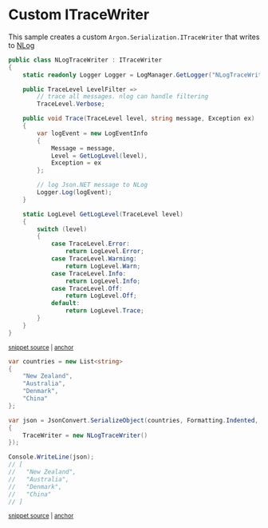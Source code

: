 # Custom ITraceWriter

This sample creates a custom `Argon.Serialization.ITraceWriter` that writes to [NLog](http://nlog-project.org/)

<!-- snippet: CustomTraceWriterTypes -->
<a id='snippet-customtracewritertypes'></a>
```cs
public class NLogTraceWriter : ITraceWriter
{
    static readonly Logger Logger = LogManager.GetLogger("NLogTraceWriter");

    public TraceLevel LevelFilter =>
        // trace all messages. nlog can handle filtering
        TraceLevel.Verbose;

    public void Trace(TraceLevel level, string message, Exception ex)
    {
        var logEvent = new LogEventInfo
        {
            Message = message,
            Level = GetLogLevel(level),
            Exception = ex
        };

        // log Json.NET message to NLog
        Logger.Log(logEvent);
    }

    static LogLevel GetLogLevel(TraceLevel level)
    {
        switch (level)
        {
            case TraceLevel.Error:
                return LogLevel.Error;
            case TraceLevel.Warning:
                return LogLevel.Warn;
            case TraceLevel.Info:
                return LogLevel.Info;
            case TraceLevel.Off:
                return LogLevel.Off;
            default:
                return LogLevel.Trace;
        }
    }
}
```
<sup><a href='/src/Tests/Documentation/Samples/Serializer/CustomTraceWriter.cs#L9-L48' title='Snippet source file'>snippet source</a> | <a href='#snippet-customtracewritertypes' title='Start of snippet'>anchor</a></sup>
<!-- endSnippet -->

<!-- snippet: CustomTraceWriterUsage -->
<a id='snippet-customtracewriterusage'></a>
```cs
var countries = new List<string>
{
    "New Zealand",
    "Australia",
    "Denmark",
    "China"
};

var json = JsonConvert.SerializeObject(countries, Formatting.Indented, new JsonSerializerSettings
{
    TraceWriter = new NLogTraceWriter()
});

Console.WriteLine(json);
// [
//   "New Zealand",
//   "Australia",
//   "Denmark",
//   "China"
// ]
```
<sup><a href='/src/Tests/Documentation/Samples/Serializer/CustomTraceWriter.cs#L53-L74' title='Snippet source file'>snippet source</a> | <a href='#snippet-customtracewriterusage' title='Start of snippet'>anchor</a></sup>
<!-- endSnippet -->
